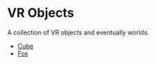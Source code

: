 # VR Objects

A collection of VR objects and eventually worlds.

* [Cube](http://kevingrandon.github.io/vr-objects/cube/)
* [Fox](http://kevingrandon.github.io/vr-objects/fox/)

